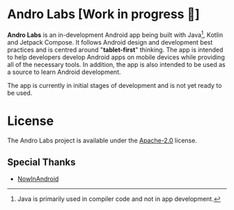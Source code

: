 Andro Labs [Work in progress 🚧]
==================

**Andro Labs** is an in-development Android app being built with Java[^1], Kotlin and Jetpack Compose. It follows Android design and development best practices and is centred around "**tablet-first**" thinking. The app is intended to help developers develop Android apps on mobile devices while providing all of the necessary tools. In addition, the app is also intended to be used as a source to learn Android development.

The app is currently in initial stages of development and is not yet ready to be used.

# License
The Andro Labs project is available under the [Apache-2.0](/LICENSE) license.

## Special Thanks
- [NowInAndroid](https://www.github.com/android/nowinandroid)

[^1]: Java is primarily used in compiler code and not in app development.
